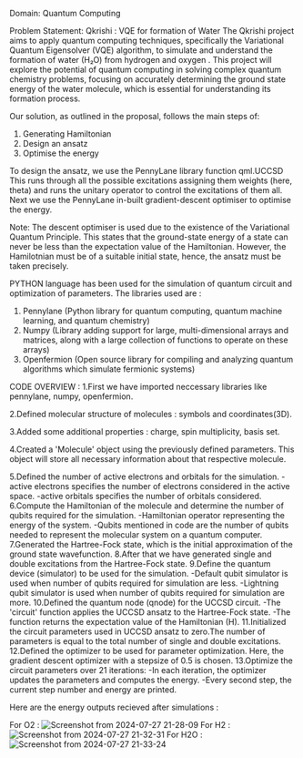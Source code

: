 Domain: Quantum Computing

Problem Statement:
Qkrishi : VQE for formation of Water
The Qkrishi project aims to apply quantum computing techniques, specifically
the Variational Quantum Eigensolver (VQE) algorithm, to simulate and
understand the formation of water (H₂O) from hydrogen and oxygen . This
project will explore the potential of quantum computing in solving complex
quantum chemistry problems, focusing on accurately determining the ground
state energy of the water molecule, which is essential for understanding its
formation process.

Our solution, as outlined in the proposal, follows the main steps of:
1) Generating Hamiltonian
2) Design an ansatz
3) Optimise the energy

To design the ansatz, we use the PennyLane library function qml.UCCSD
This runs through all the possible excitations assigning them weights (here, theta) and runs the unitary operator to control the excitations of them all.
Next we use the PennyLane in-built gradient-descent optimiser to optimise the energy.

Note: The descent optimiser is used due to the existence of the Variational Quantum Principle. This states that the ground-state energy of a state can never be less than the expectation value of the Hamiltonian.
However, the Hamilotnian must be of a suitable initial state, hence, the ansatz must be taken precisely.

PYTHON language has been used for the simulation of quantum circuit and optimization of parameters.
The libraries used are :
1) Pennylane (Python library for quantum computing, quantum machine learning, and quantum chemistry)
2) Numpy (Library adding support for large, multi-dimensional arrays and matrices, along with a large collection of functions to operate on these arrays)
3) Openfermion (Open source library for compiling and analyzing quantum algorithms which simulate fermionic systems)

CODE OVERVIEW :
1.First we have imported neccessary libraries like pennylane, numpy, openfermion.

2.Defined molecular structure of molecules : symbols and coordinates(3D).

3.Added some additional properties : charge, spin multiplicity, basis set.

4.Created a 'Molecule' object using the previously defined parameters. This object will store all necessary information about that respective molecule.

5.Defined the number of active electrons and orbitals for the simulation.
   -active electrons specifies the number of electrons considered in the active space. 
   -active orbitals specifies the number of orbitals considered.
6.Compute the Hamiltonian of the molecule and determine the number of qubits required for the simulation.
   -Hamiltonian operator representing the energy of the system.
   -Qubits mentioned in code are the number of qubits needed to represent the molecular system on a quantum computer.
7.Generated the Hartree-Fock state, which is the initial approximation of the ground state wavefunction.
8.After that we have generated single and double excitations from the Hartree-Fock state.
9.Define the quantum device (simulator) to be used for the simulation.
   -Default qubit simulator is used when number of qubits required for simulation are less.
   -Lightning qubit simulator is used when number of qubits required for simulation are more.
10.Defined the quantum node (qnode) for the UCCSD circuit.
   -The 'circuit' function applies the UCCSD ansatz to the Hartree-Fock state. 
   -The function returns the expectation value of the Hamiltonian (H).
11.Initialized the circuit parameters used in UCCSD ansatz to zero.The number of parameters is equal to the total number of single and double excitations.
12.Defined the optimizer to be used for parameter optimization. Here, the gradient descent optimizer with a stepsize of 0.5 is chosen.
13.Optimize the circuit parameters over 21 iterations:
   -In each iteration, the optimizer updates the parameters and computes the energy.
   -Every second step, the current step number and energy are printed.

Here are the energy outputs recieved after simulations : 

For O2 : ![Screenshot from 2024-07-27 21-28-09](https://github.com/user-attachments/assets/b19dc122-4a21-490a-b84c-2a3a80501469)
For H2 : ![Screenshot from 2024-07-27 21-32-31](https://github.com/user-attachments/assets/37f7192b-668e-40bf-9c2b-7c3ead13f166)
For H2O : ![Screenshot from 2024-07-27 21-33-24](https://github.com/user-attachments/assets/5d7672db-ebb5-4bec-b444-f12c3fa5d305)

